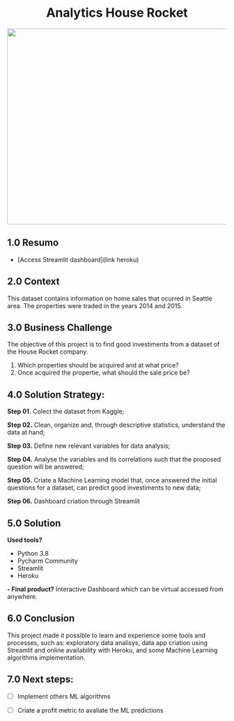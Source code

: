 <h1 align="center"> Analytics House Rocket </h1> 
<img align="center"  height="450" width="600" src="https://previews.123rf.com/images/ideyweb/ideyweb1709/ideyweb170900447/87108766-agencia-de-bienes-ra%C3%ADces-mano-con-llaves-en-el-fondo-vendiendo-la-casa-.jpg" >

## 1.0 Resumo

- [Access Streamlit dashboard](link heroku)

## 2.0 Context

<p> This dataset contains information on home sales that ocurred in Seattle area. The properties were traded in the years 2014 and 2015. 
 
## 3.0 Business Challenge

<p> The objective of this project is to find good investiments from a dataset of the House Rocket company. 
  
1.  Which properties should be acquired and at what price?
2.  Once acquired the propertie, what should the sale price be?</p>


## 4.0   Solution Strategy:

<b>Step 01.</b> Colect the dataset from Kaggle;

<b>Step 02.</b> Clean, organize and, through descriptive statistics, understand the data at hand;

<b>Step 03.</b> Define new relevant variables for data analysis;

<b>Step 04.</b> Analyse the variables and its correlations such that the proposed question will be answered;

<b>Step 05.</b> Criate a Machine Learning model that, once answered the initial questions for a dataset, can predict good investiments to new data;

<b>Step 06.</b> Dashboard criation through Streamlit


## 5.0 Solution 

<b>Used tools?</b>
- Python 3.8
- Pycharm Community
- Streamlit
- Heroku

<b>- Final product?</b>
Interactive Dashboard which can be virtual accessed from anywhere.


## 6.0 Conclusion

This project made it possible to learn and experience some tools and processes, such as: exploratory data analisys, data app criation using Streamlit and online availability with Heroku, and some Machine Learning algorithms implementation.


## 7.0 Next steps:

- [ ] Implement others ML algorithms
- [ ] Criate a profit metric to avaliate the ML predictions


